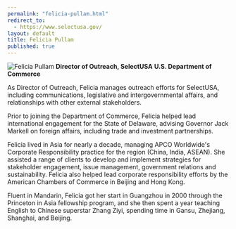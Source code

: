 ```yaml
---
permalink: "felicia-pullam.html"
redirect_to:
  - https://www.selectusa.gov/
layout: default
title: Felicia Pullam
published: true
---
```



<span class="imgright">![Felicia Pullam](https://media.licdn.com/mpr/mpr/shrink_200_200/p/3/000/019/23b/3ec61cd.jpg)
**Director of Outreach, SelectUSA**
**U.S. Department of Commerce**</span>


As Director of Outreach, Felicia manages outreach efforts for SelectUSA, including communications, legislative and intergovernmental affairs, and relationships with other external stakeholders.  

Prior to joining the Department of Commerce, Felicia helped lead international engagement for the State of Delaware, advising Governor Jack Markell on foreign affairs, including trade and investment partnerships. 

Felicia lived in Asia for nearly a decade, managing APCO Worldwide's Corporate Responsibility practice for the region (China, India, ASEAN).  She assisted a range of clients to develop and implement strategies for stakeholder engagement, issue management, government relations and sustainability.  Felicia also helped lead corporate responsibility efforts by the American Chambers of Commerce in Beijing and Hong Kong.

Fluent in Mandarin, Felicia got her start in Guangzhou in 2000 through the Princeton in Asia fellowship program, and she then spent a year teaching English to Chinese superstar Zhang Ziyi, spending time in Gansu, Zhejiang, Shanghai, and Beijing.
